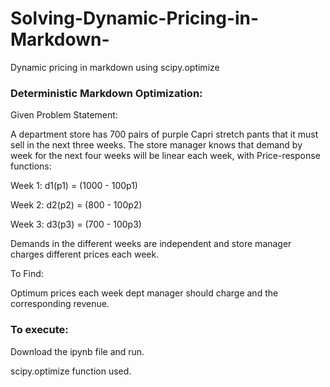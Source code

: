 # Solving-Dynamic-Pricing-in-Markdown-
Dynamic pricing in markdown using scipy.optimize

### Deterministic Markdown Optimization:

Given Problem Statement:

A department store has 700 pairs of purple Capri stretch pants that it must sell in the next three weeks. 
The store manager knows that demand by week for the next four weeks will be linear each week, with
Price-response functions:

Week 1: d1(p1) = (1000 - 100p1)

Week 2: d2(p2) = (800 - 100p2)

Week 3: d3(p3) = (700 - 100p3)

Demands in the different weeks are independent and store manager charges different prices each week.

To Find:

Optimum prices each week dept manager should charge and the corresponding revenue.

### To execute:
Download the ipynb file and run.

scipy.optimize function used.
